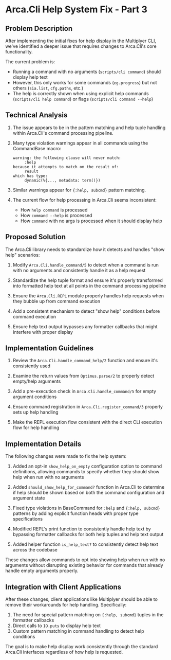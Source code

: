 # Arca.Cli Help System Fix - Part 3

## Problem Description

After implementing the initial fixes for help display in the Multiplyer CLI, we've identified a deeper issue that requires changes to Arca.Cli's core functionality.

The current problem is:
- Running a command with no arguments (`scripts/cli command`) should display help text
- However, this only works for some commands (`eg.progress`) but not others (`sia.list`, `cfg.paths`, etc.)
- The help is correctly shown when using explicit help commands (`scripts/cli help command`) or flags (`scripts/cli command --help`)

## Technical Analysis

1. The issue appears to be in the pattern matching and help tuple handling within Arca.Cli's command processing pipeline.

2. Many type violation warnings appear in all commands using the CommandBase macro:
   ```
   warning: the following clause will never match:
        :help
   because it attempts to match on the result of:
        result
   which has type:
        dynamic(%{..., metadata: term()})
   ```

3. Similar warnings appear for `{:help, subcmd}` pattern matching.

4. The current flow for help processing in Arca.Cli seems inconsistent:
   - How `help command` is processed
   - How `command --help` is processed 
   - How `command` with no args is processed when it should display help

## Proposed Solution

The Arca.Cli library needs to standardize how it detects and handles "show help" scenarios:

1. Modify `Arca.Cli.handle_command/5` to detect when a command is run with no arguments and consistently handle it as a help request

2. Standardize the help tuple format and ensure it's properly transformed into formatted help text at all points in the command processing pipeline

3. Ensure the `Arca.Cli.REPL` module properly handles help requests when they bubble up from command execution

4. Add a consistent mechanism to detect "show help" conditions before command execution

5. Ensure help text output bypasses any formatter callbacks that might interfere with proper display

## Implementation Guidelines

1. Review the `Arca.Cli.handle_command_help/2` function and ensure it's consistently used

2. Examine the return values from `Optimus.parse/2` to properly detect empty/help arguments

3. Add a pre-execution check in `Arca.Cli.handle_command/5` for empty argument conditions

4. Ensure command registration in `Arca.Cli.register_command/3` properly sets up help handling

5. Make the REPL execution flow consistent with the direct CLI execution flow for help handling

## Implementation Details

The following changes were made to fix the help system:

1. Added an opt-in `show_help_on_empty` configuration option to command definitions, allowing commands to specify whether they should show help when run with no arguments

2. Added `should_show_help_for_command?` function in Arca.Cli to determine if help should be shown based on both the command configuration and argument state

3. Fixed type violations in BaseCommand for `:help` and `{:help, subcmd}` patterns by adding explicit function heads with proper type specifications

4. Modified REPL's print function to consistently handle help text by bypassing formatter callbacks for both help tuples and help text output

5. Added helper function `is_help_text?` to consistently detect help text across the codebase

These changes allow commands to opt into showing help when run with no arguments without disrupting existing behavior for commands that already handle empty arguments properly.

## Integration with Client Applications

After these changes, client applications like Multiplyer should be able to remove their workarounds for help handling. Specifically:

1. The need for special pattern matching on `{:help, subcmd}` tuples in the formatter callbacks
2. Direct calls to `IO.puts` to display help text
3. Custom pattern matching in command handling to detect help conditions

The goal is to make help display work consistently through the standard Arca.Cli interfaces regardless of how help is requested.